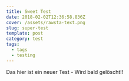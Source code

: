 ```yaml
---
title: Sweet Test
date: 2018-02-02T12:36:58.836Z
cover: /assets/rawsta-text.png
slug: super-test
template: post
category: test
tags:
  - tags
  - testing
---
```

Das hier ist ein neuer Test - Wird bald gelöscht!!
